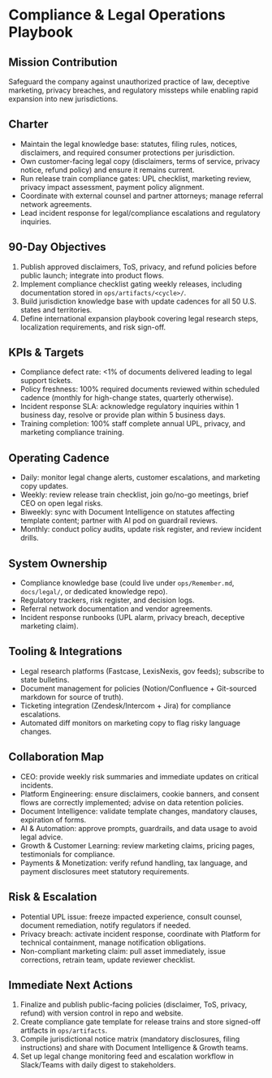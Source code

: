 ﻿# Compliance & Legal Operations Playbook

## Mission Contribution
Safeguard the company against unauthorized practice of law, deceptive marketing, privacy breaches, and regulatory missteps while enabling rapid expansion into new jurisdictions.

## Charter
- Maintain the legal knowledge base: statutes, filing rules, notices, disclaimers, and required consumer protections per jurisdiction.
- Own customer-facing legal copy (disclaimers, terms of service, privacy notice, refund policy) and ensure it remains current.
- Run release train compliance gates: UPL checklist, marketing review, privacy impact assessment, payment policy alignment.
- Coordinate with external counsel and partner attorneys; manage referral network agreements.
- Lead incident response for legal/compliance escalations and regulatory inquiries.

## 90-Day Objectives
1. Publish approved disclaimers, ToS, privacy, and refund policies before public launch; integrate into product flows.
2. Implement compliance checklist gating weekly releases, including documentation stored in `ops/artifacts/<cycle>/`.
3. Build jurisdiction knowledge base with update cadences for all 50 U.S. states and territories.
4. Define international expansion playbook covering legal research steps, localization requirements, and risk sign-off.

## KPIs & Targets
- Compliance defect rate: <1% of documents delivered leading to legal support tickets.
- Policy freshness: 100% required documents reviewed within scheduled cadence (monthly for high-change states, quarterly otherwise).
- Incident response SLA: acknowledge regulatory inquiries within 1 business day, resolve or provide plan within 5 business days.
- Training completion: 100% staff complete annual UPL, privacy, and marketing compliance training.

## Operating Cadence
- Daily: monitor legal change alerts, customer escalations, and marketing copy updates.
- Weekly: review release train checklist, join go/no-go meetings, brief CEO on open legal risks.
- Biweekly: sync with Document Intelligence on statutes affecting template content; partner with AI pod on guardrail reviews.
- Monthly: conduct policy audits, update risk register, and review incident drills.

## System Ownership
- Compliance knowledge base (could live under `ops/Remember.md`, `docs/legal/`, or dedicated knowledge repo).
- Regulatory trackers, risk register, and decision logs.
- Referral network documentation and vendor agreements.
- Incident response runbooks (UPL alarm, privacy breach, deceptive marketing claim).

## Tooling & Integrations
- Legal research platforms (Fastcase, LexisNexis, gov feeds); subscribe to state bulletins.
- Document management for policies (Notion/Confluence + Git-sourced markdown for source of truth).
- Ticketing integration (Zendesk/Intercom + Jira) for compliance escalations.
- Automated diff monitors on marketing copy to flag risky language changes.

## Collaboration Map
- CEO: provide weekly risk summaries and immediate updates on critical incidents.
- Platform Engineering: ensure disclaimers, cookie banners, and consent flows are correctly implemented; advise on data retention policies.
- Document Intelligence: validate template changes, mandatory clauses, expiration of forms.
- AI & Automation: approve prompts, guardrails, and data usage to avoid legal advice.
- Growth & Customer Learning: review marketing claims, pricing pages, testimonials for compliance.
- Payments & Monetization: verify refund handling, tax language, and payment disclosures meet statutory requirements.

## Risk & Escalation
- Potential UPL issue: freeze impacted experience, consult counsel, document remediation, notify regulators if needed.
- Privacy breach: activate incident response, coordinate with Platform for technical containment, manage notification obligations.
- Non-compliant marketing claim: pull asset immediately, issue corrections, retrain team, update reviewer checklist.

## Immediate Next Actions
1. Finalize and publish public-facing policies (disclaimer, ToS, privacy, refund) with version control in repo and website.
2. Create compliance gate template for release trains and store signed-off artifacts in `ops/artifacts`.
3. Compile jurisdictional notice matrix (mandatory disclosures, filing instructions) and share with Document Intelligence & Growth teams.
4. Set up legal change monitoring feed and escalation workflow in Slack/Teams with daily digest to stakeholders.

